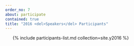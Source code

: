 ```yaml
---
order_no: 7
about: participate
contained: true
title: "2016 <del>Speakers</del> Participants"
---
```



<ol class="participants-list">
  {% include participants-list.md collection=site.y2016 %}
</ol>
